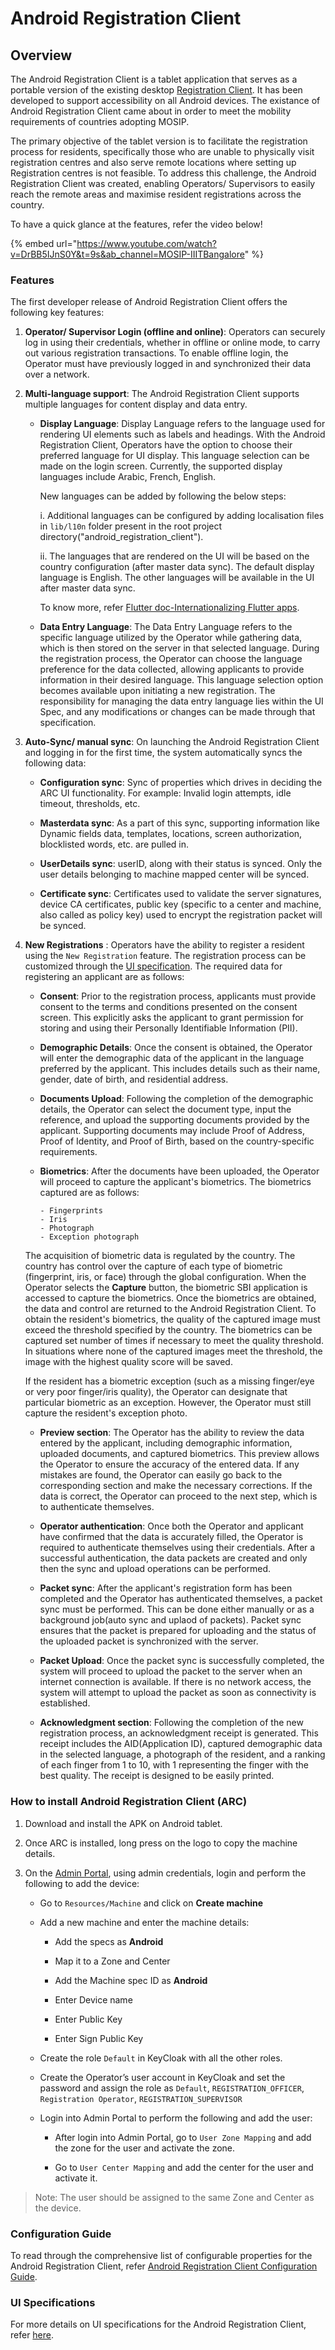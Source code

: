 # Android Registration Client

## Overview

The Android Registration Client is a tablet application that serves as a portable version of the existing desktop [Registration Client](https://docs.mosip.io/1.2.0/modules/registration-client). It has been developed to support accessibility on all Android devices. The existance of Android Registration Client came about in order to meet the mobility requirements of countries adopting MOSIP. 

The primary objective of the tablet version is to facilitate the registration process for residents, specifically those who are unable to physically visit registration centres and also serve remote locations where setting up Registration centres is not feasible. To address this challenge, the Android Registration Client was created, enabling Operators/ Supervisors to easily reach the remote areas and maximise resident registrations across the country.

To have a quick glance at the features, refer the video below!

{% embed url="https://www.youtube.com/watch?v=DrBB5IJnS0Y&t=9s&ab_channel=MOSIP-IIITBangalore" %}

### Features

The first developer release of Android Registration Client offers the following key features:

1. **Operator/ Supervisor Login (offline and online)**: Operators can securely log in using their credentials, whether in offline or online mode, to carry out various registration transactions. To enable offline login, the Operator must have previously logged in and synchronized their data over a network.

2. **Multi-language support**: The Android Registration Client supports multiple languages for content display and data entry.

     * **Display Language**: Display Language refers to the language used for rendering UI elements such as labels and headings. With 
        the Android Registration Client, Operators have the option to choose their preferred language for UI display. This language 
        selection can be made on the login screen. Currently, the supported display languages include Arabic, French, English.

       New languages can be added by following the below steps:
    
         i. Additional languages can be configured by adding localisation files in `lib/l10n` folder present in the root project 
               directory("android_registration_client").
       
    
         ii. The languages that are rendered on the UI will be based on the country configuration (after master data sync). The default 
               display language is English. The other languages will be available in the UI after master data sync.
       
          To know more, refer [Flutter doc-Internationalizing Flutter apps](https://docs.flutter.dev/ui/accessibility-and-localization/internationalization).
   
   * **Data Entry Language**: The Data Entry Language refers to the specific language utilized by the Operator while gathering data, 
      which is then stored on the server in that selected language. During the registration process, the Operator can choose the 
      language preference for the data collected, allowing applicants to provide information in their desired language. This language 
      selection option becomes available upon initiating a new registration. The responsibility for managing the data entry language 
      lies within the UI Spec, and any modifications or changes can be made through that specification.

4. **Auto-Sync/ manual sync**: On launching the Android Registration Client and logging in for the first time, the system automatically syncs the following data:

     * **Configuration sync**: Sync of properties which drives in deciding the ARC UI functionality. For example: Invalid login attempts, idle timeout, thresholds, etc.
    
     * **Masterdata sync**: As a part of this sync, supporting information like Dynamic fields data, templates, locations, screen authorization, blocklisted words, etc. are pulled in.
    
    * **UserDetails sync**: userID, along with their status is synced. Only the user details belonging to machine mapped center will be synced.
    
     * **Certificate sync**: Certificates used to validate the server signatures, device CA certificates, public key (specific to a center and machine, also called as policy key) used to encrypt the registration packet will be synced.

  
5. **New Registrations** : Operators have the ability to register a resident using the `New Registration` feature. The registration process can be customized through the [UI specification](https://docs.mosip.io/1.2.0/modules/registration-client/registration-client-ui-specifications). The required data for registering an applicant are as follows:

    * **Consent**: Prior to the registration process, applicants must provide consent to the terms and conditions presented on the consent screen. This explicitly asks the applicant to grant permission for storing and using their Personally Identifiable Information (PII).
    
    * **Demographic Details**: Once the consent is obtained, the Operator will enter the demographic data of the applicant in the language preferred by the applicant. This includes details such as their name, gender, date of birth, and residential address.
    
    * **Documents Upload**: Following the completion of the demographic details, the Operator can select the document type, input the reference, and upload the supporting documents provided by the applicant. Supporting documents may include Proof of Address, Proof of Identity, and Proof of Birth, based on the country-specific requirements.
    
    * **Biometrics**: After the documents have been uploaded, the Operator will proceed to capture the applicant's biometrics. The biometrics captured are as follows:

          - Fingerprints
          - Iris 
          - Photograph
          - Exception photograph

     The acquisition of biometric data is regulated by the country. The country has control over the capture of each type of biometric 
     (fingerprint, iris, or face) through the global configuration. When the Operator selects the **Capture** button, the biometric SBI 
     application is accessed to capture the biometrics. Once the biometrics are obtained, the data and control are returned to the 
     Android Registration Client. To obtain the resident's biometrics, the quality of the captured image must exceed the threshold 
     specified by the country. The biometrics can be captured set number of times if necessary to meet the quality threshold. In situations 
     where none of the captured images meet the threshold, the image with the highest quality score will be saved.
    
     If the resident has a biometric exception (such as a missing finger/eye or very poor finger/iris quality), the Operator can
     designate that particular biometric as an exception. However, the Operator must still capture the resident's exception photo.

    * **Preview section**: The Operator has the ability to review the data entered by the applicant, including demographic information, uploaded documents, and captured biometrics. This preview allows the Operator to ensure the accuracy of the entered data. If any mistakes are found, the Operator can easily go back to the corresponding section and make the necessary corrections. If the data is correct, the Operator can proceed to the next step, which is to authenticate themselves.
    
    * **Operator authentication**: Once both the Operator and applicant have confirmed that the data is accurately filled, the Operator is required to authenticate themselves using their credentials. After a successful authentication, the data packets are created and only then the sync and upload operations can be performed. 
    
    * **Packet sync**: After the applicant's registration form has been completed and the Operator has authenticated themselves, a packet sync must be performed. This can be done either manually or as a background job(auto sync and uplaod of packets). Packet sync ensures that the packet is prepared for uploading and the status of the uploaded packet is synchronized with the server.
    
    * **Packet Upload**: Once the packet sync is successfully completed, the system will proceed to upload the packet to the server when an internet connection is available. If there is no network access, the system will attempt to upload the packet as soon as connectivity is established.

    * **Acknowledgment section**: Following the completion of the new registration process, an acknowledgment receipt is generated. This receipt includes the AID(Application ID), captured demographic data in the selected language, a photograph of the resident, and a ranking of each finger from 1 to 10, with 1 representing the finger with the best quality. The receipt is designed to be easily printed.

### How to install Android Registration Client (ARC)

1. Download and install the APK on Android tablet.

2. Once ARC is installed, long press on the logo to copy the machine details.

3. On the [Admin Portal](https://docs.mosip.io/1.2.0/modules/administration/admin-portal-user-guide), using admin credentials, login and perform the following to add the device:

    * Go to `Resources/Machine` and click on **Create machine**

    * Add a new machine and enter the machine details:

      * Add the specs as **Android**

      * Map it to a Zone and Center

      * Add the Machine spec ID as **Android**

      * Enter Device name

      * Enter Public Key

      * Enter Sign Public Key

   * Create the role `Default` in KeyCloak with all the other roles.

   * Create the Operator’s user account in KeyCloak and set the password and assign the role as `Default`, `REGISTRATION_OFFICER`, 
     `Registration Operator`, `REGISTRATION_SUPERVISOR` 

   * Login into Admin Portal to perform the following and add the user:

      * After login into Admin Portal, go to `User Zone Mapping` and add the zone for the user and activate the zone.

      * Go to `User Center Mapping` and add the center for the user and activate it.

> Note: The user should be assigned to the same Zone and Center as the device.

### Configuration Guide

To read through the comprehensive list of configurable properties for the Android Registration Client, refer [Android Registration Client Configuration Guide](https://docs.mosip.io/1.2.0/android-registration-client/android-registration-client-configuration).

### UI Specifications

For more details on UI specifications for the Android Registration Client, refer [here](https://docs.mosip.io/1.2.0/android-registration-client/registration-client/registration-client-ui-specifications).



